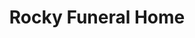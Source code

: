 ---
title: "Rocky Funeral Home"
url: /rocky-mountain-house/rocky-funeral-home/
shop: funeral directors
---